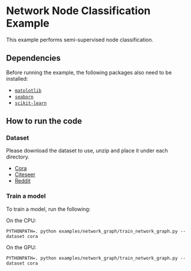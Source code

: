 # Network Node Classification Example

This example performs semi-supervised node classification.

## Dependencies

Before running the example, the following packages also need to be installed:

- [`matplotlib`](https://matplotlib.org/)
- [`seaborn`](https://seaborn.pydata.org/)
- [`scikit-learn`](http://scikit-learn.org/stable/)

## How to run the code

### Dataset

Please download the dataset to use, unzip and place it under each directory.

- [Cora](https://linqs-data.soe.ucsc.edu/public/lbc/cora.tgz)
- [Citeseer](https://linqs-data.soe.ucsc.edu/public/lbc/citeseer.tgz)
- [Reddit](https://s3.us-east-2.amazonaws.com/dgl.ai/dataset/reddit.zip)


### Train a model

To train a model, run the following:

On the CPU:
```angular2html
PYTHONPATH=. python examples/network_graph/train_network_graph.py --dataset cora
```

On the GPU:
```angular2html
PYTHONPATH=. python examples/network_graph/train_network_graph.py --dataset cora
```
